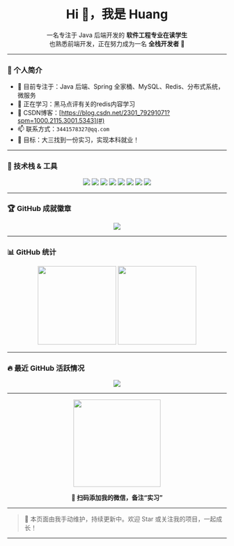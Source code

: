 <h1 align="center">Hi 👋，我是 Huang</h1>

<p align="center">
一名专注于 Java 后端开发的 <b>软件工程专业在读学生</b><br/>
也熟悉前端开发，正在努力成为一名 <b>全栈开发者</b> 🚀
</p>

---

### 🚀 个人简介

- 🔭 目前专注于：Java 后端、Spring 全家桶、MySQL、Redis、分布式系统，微服务
- 🌱 正在学习：黑马点评有关的redis内容学习
- 💬 CSDN博客：[https://blog.csdn.net/2301_79291071?spm=1000.2115.3001.5343](#)
- 📫 联系方式：`3441578327@qq.com`
- 🎯 目标：大三找到一份实习，实现本科就业！

---

### 🧰 技术栈 & 工具

<p align="center">
  <img src="https://img.shields.io/badge/Java-007396?style=flat&logo=java&logoColor=white"/>
  <img src="https://img.shields.io/badge/Spring-6DB33F?style=flat&logo=spring&logoColor=white"/>
  <img src="https://img.shields.io/badge/MySQL-4479A1?style=flat&logo=mysql&logoColor=white"/>
  <img src="https://img.shields.io/badge/Redis-DC382D?style=flat&logo=redis&logoColor=white"/>
  <img src="https://img.shields.io/badge/Vue.js-4FC08D?style=flat&logo=vue.js&logoColor=white"/>
  <img src="https://img.shields.io/badge/HTML5-E34F26?style=flat&logo=html5&logoColor=white"/>
  <img src="https://img.shields.io/badge/CSS3-1572B6?style=flat&logo=css3&logoColor=white"/>
  <img src="https://img.shields.io/badge/Git-F05032?style=flat&logo=git&logoColor=white"/>
</p>

---

### 🏆 GitHub 成就徽章

<p align="center">
  <img src="https://github-profile-trophy.vercel.app/?username=05Huang&theme=gruvbox&row=2&column=4" />
</p>

---

### 📊 GitHub 统计

<p align="center">
  <img src="https://github-readme-stats.vercel.app/api?username=05Huang&show_icons=true&theme=radical" height="180"/>
  <img src="https://github-readme-stats.vercel.app/api/top-langs/?username=05Huang&layout=compact&theme=radical" height="180"/>
</p>

---

### 🔥 最近 GitHub 活跃情况

<p align="center">
  <img src="https://github-readme-streak-stats.herokuapp.com/?user=05Huang&theme=radical" />
</p>

---

<p align="center"> <img src="https://your-image-url" width="200" /> </p> <p align="center"> <b>📱 扫码添加我的微信，备注“实习”</b> </p>

---

> 📌 本页面由我手动维护，持续更新中。欢迎 Star 或关注我的项目，一起成长！


---

